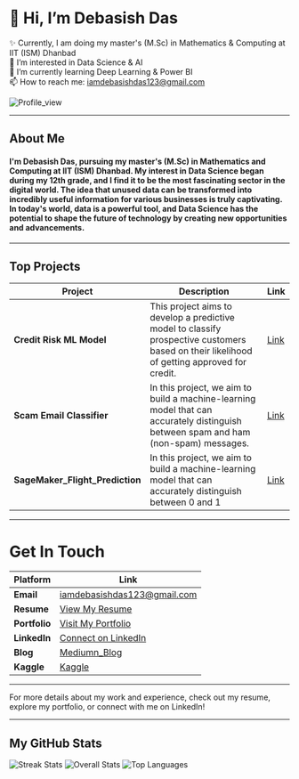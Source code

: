 # 👋 Hi, I’m Debasish Das

✨ Currently, I am doing my master's (M.Sc) in Mathematics & Computing at IIT (ISM) Dhanbad  
👀 I’m interested in Data Science & AI  
🌱 I’m currently learning Deep Learning & Power BI  
📫 How to reach me: [iamdebasishdas123@gmail.com](mailto:iamdebasishdas123@gmail.com)

![Profile_view](https://komarev.com/ghpvc/?username=iamdebasishdas123&label=PROFILE+VIEWS)

---

## About Me

#### I'm Debasish Das, pursuing my master's (M.Sc) in Mathematics and Computing at **IIT (ISM) Dhanbad**. My interest in Data Science began during my 12th grade, and I find it to be the most fascinating sector in the digital world. The idea that unused data can be transformed into incredibly useful information for various businesses is truly captivating. In today's world, data is a powerful tool, and Data Science has the potential to shape the future of technology by creating new opportunities and advancements.

---

## Top Projects

| Project                  | Description                                                                                               | Link                                                                                           |
|--------------------------|-----------------------------------------------------------------------------------------------------------|------------------------------------------------------------------------------------------------|
| **Credit Risk ML Model** | This project aims to develop a predictive model to classify prospective customers based on their likelihood of getting approved for credit. | [Link](https://github.com/iamdebasishdas123/Credit_Risk_Machine_Learning_Model.git)            |
| **Scam Email Classifier**| In this project, we aim to build a machine-learning model that can accurately distinguish between spam and ham (non-spam) messages. | [Link](https://github.com/iamdebasishdas123/Scam_Email_Cassifier.git)                          |
| **SageMaker_Flight_Prediction**  |  In this project, we aim to build a machine-learning model that can accurately distinguish between 0 and 1   | [Link](https://github.com/iamdebasishdas123/SageMaker_Flight_Prediction.git)                   |

---

# Get In Touch

| Platform   | Link                                                                 |
|------------|----------------------------------------------------------------------|
| **Email**  | [iamdebasishdas123@gmail.com](mailto:iamdebasishdas123@gmail.com)    |
| **Resume** | [View My Resume](https://drive.google.com/file/d/1MZNm1G2daJG4IVkKA8f8iShvHthd2Ub2/view?usp=sharing)                |
| **Portfolio** | [Visit My Portfolio](https://sites.google.com/view/iamdebasish123/home) |
| **LinkedIn** | [Connect on LinkedIn](https://www.linkedin.com/in/debasish-das-543513285/) |
| **Blog** | [Mediumn_Blog](https://medium.com/@iamdebasishdas123) |
| **Kaggle** | [Kaggle](https://www.kaggle.com/iamdebasishdas) |

---

For more details about my work and experience, check out my resume, explore my portfolio, or connect with me on LinkedIn!

---

## My GitHub Stats

![Streak Stats](https://github-readme-streak-stats.herokuapp.com/?user=iamdebasishdas123) 
![Overall Stats](https://github-readme-stats.vercel.app/api?username=iamdebasishdas123) 
![Top Languages](https://github-readme-stats.vercel.app/api/top-langs/?username=iamdebasishdas123)
